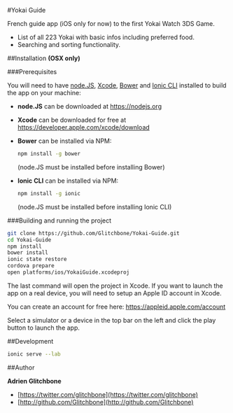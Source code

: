 #Yokai Guide

French guide app (iOS only for now) to the first Yokai Watch 3DS Game.

- List of all 223 Yokai with basic infos including preferred food.
- Searching and sorting functionality.

##Installation
**(OSX only)**

###Prerequisites

You will need to have [node.JS](https://nodejs.org), [Xcode](https://developer.apple.com/xcode/download), [Bower](https://bower.io) and [Ionic CLI](http://ionicframework.com/docs/cli/install.html) installed to build the app on your machine:

- **node.JS** can be downloaded at https://nodejs.org
- **Xcode** can be downloaded for free at https://developer.apple.com/xcode/download
- **Bower** can be installed via NPM:

    ```sh
    npm install -g bower
    ```
    (node.JS must be installed before installing Bower)

- **Ionic CLI** can be installed via NPM:

    ```sh
    npm install -g ionic
    ```
    (node.JS must be installed before installing Ionic CLI)

###Building and running the project
```sh
git clone https://github.com/Glitchbone/Yokai-Guide.git
cd Yokai-Guide
npm install
bower install
ionic state restore
cordova prepare
open platforms/ios/YokaiGuide.xcodeproj
```

The last command will open the project in Xcode.
If you want to launch the app on a real device, you will need to setup an Apple ID account in Xcode.

You can create an account for free here: https://appleid.apple.com/account

Select a simulator or a device in the top bar on the left and click the play button to launch the app.

##Development

```sh
ionic serve --lab
```

##Author

**Adrien Glitchbone**

+ [https://twitter.com/glitchbone](https://twitter.com/glitchbone)
+ [http://github.com/Glitchbone](http://github.com/Glitchbone)
